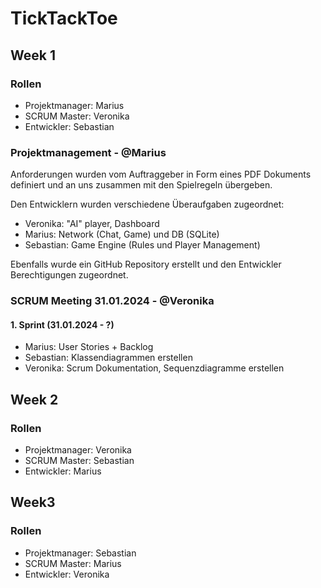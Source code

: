 # TickTackToe

## Week 1

### Rollen
- Projektmanager: Marius
- SCRUM Master: Veronika
- Entwickler: Sebastian

### Projektmanagement - @Marius
Anforderungen wurden vom Auftraggeber in Form eines PDF Dokuments definiert und an uns zusammen mit den Spielregeln übergeben.

Den Entwicklern wurden verschiedene Überaufgaben zugeordnet:
- Veronika: "AI" player, Dashboard
- Marius: Network (Chat, Game) und DB (SQLite)
- Sebastian: Game Engine (Rules und Player Management)

Ebenfalls wurde ein GitHub Repository erstellt und den Entwickler Berechtigungen zugeordnet.

### SCRUM Meeting 31.01.2024 - @Veronika
#### 1. Sprint (31.01.2024 - ?)
- Marius: User Stories + Backlog 
- Sebastian: Klassendiagrammen erstellen
- Veronika: Scrum Dokumentation, Sequenzdiagramme erstellen



## Week 2

### Rollen
- Projektmanager: Veronika
- SCRUM Master: Sebastian
- Entwickler: Marius

## Week3

### Rollen
- Projektmanager: Sebastian
- SCRUM Master: Marius
- Entwickler: Veronika
